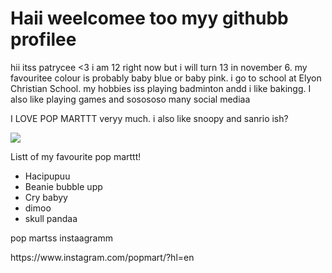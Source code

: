 <h1>Haii weelcomee too myy githubb profilee</h1>
<p>hii itss patrycee <3 i am 12 right now but i will turn 13 in november 6. my favouritee colour is probably baby blue or baby pink. i go to school at Elyon Christian School. my hobbies iss playing badminton andd i like bakingg. I also like playing games and sosososo many social mediaa</p>
<p>I LOVE POP MARTTT veryy much. i also like snoopy and sanrio ish?</p>
<img src="https://static.vecteezy.com/system/resources/previews/050/530/771/non_2x/turtle-playing-a-badminton-kawaii-turtle-daily-life-sticker-cute-cute-turtle-mascot-illustrations-free-vector.jpg"/>
<p>Listt of my favourite pop marttt! </p>
<ul>
  <li>Hacipupuu</li>
  <li>Beanie bubble upp</li>
  <li>Cry  babyy</li>
  <li>dimoo</li>
  <li>skull pandaa</li>
</ul>
<p>pop martss instaagramm</p>
<a>https://www.instagram.com/popmart/?hl=en</a>

